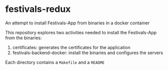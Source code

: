 # festivals-redux
An attempt to install Festivals-App from binaries in a docker container

This repository explores two activities needed to install the Festivals-App from the binaries:
1. certificates: generates the certificates for the application
2. festivals-backend-docker: install the binaries and configures the servers

Each directory contains a `Makefile` and a `README`

